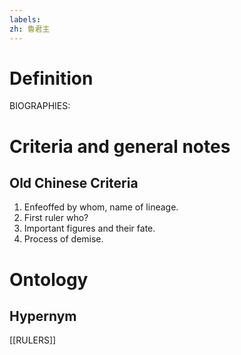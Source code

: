 ```yaml
---
labels: 
zh: 魯君主
---
```


# Definition
BIOGRAPHIES:
# Criteria and general notes
## Old Chinese Criteria
1. Enfeoffed by whom, name of lineage.
2. First ruler who?
3. Important figures and their fate.
4. Process of demise.
# Ontology

## Hypernym
[[RULERS]]